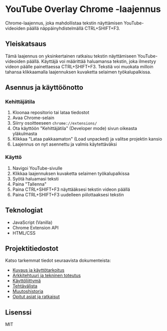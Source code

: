 # YouTube Overlay Chrome -laajennus

Chrome-laajennus, joka mahdollistaa tekstin näyttämisen YouTube-videoiden päällä näppäinyhdistelmällä CTRL+SHIFT+F3.

## Yleiskatsaus

Tämä laajennus on yksinkertainen ratkaisu tekstin näyttämiseen YouTube-videoiden päällä. Käyttäjä voi määrittää haluamansa tekstin, joka ilmestyy videon päälle painettaessa CTRL+SHIFT+F3. Tekstiä voi muokata milloin tahansa klikkaamalla laajennuksen kuvaketta selaimen työkalupalkissa.

## Asennus ja käyttöönotto

### Kehittäjätila

1. Kloonaa repositorio tai lataa tiedostot
2. Avaa Chrome-selain
3. Siirry osoitteeseen `chrome://extensions/`
4. Ota käyttöön "Kehittäjätila" (Developer mode) sivun oikeasta yläkulmasta
5. Klikkaa "Lataa pakkaamaton" (Load unpacked) ja valitse projektin kansio
6. Laajennus on nyt asennettu ja valmis käytettäväksi

### Käyttö

1. Navigoi YouTube-sivulle
2. Klikkaa laajennuksen kuvaketta selaimen työkalupalkissa
3. Syötä haluamasi teksti
4. Paina "Tallenna"
5. Paina CTRL+SHIFT+F3 näyttääksesi tekstin videon päällä
6. Paina CTRL+SHIFT+F3 uudelleen piilottaaksesi tekstin

## Teknologiat

- JavaScript (Vanilla)
- Chrome Extension API
- HTML/CSS

## Projektitiedostot

Katso tarkemmat tiedot seuraavista dokumenteista:

- [Kuvaus ja käyttötarkoitus](description.md)
- [Arkkitehtuuri ja tekninen toteutus](architecture.md)
- [Käyttöliittymä](frontend.md)
- [Tehtävälista](todo.md)
- [Muutoshistoria](ai_changelog.md)
- [Opitut asiat ja ratkaisut](learnings.md)

## Lisenssi

MIT 